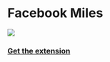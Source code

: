 Facebook Miles
==============

![](http://fat.gfycat.com/BasicBasicIndianjackal.gif)


### [Get the extension](https://chrome.google.com/webstore/detail/facebook-meters/lidahpogefndcfoaihjfljgmcdlglbek?hl=de)
